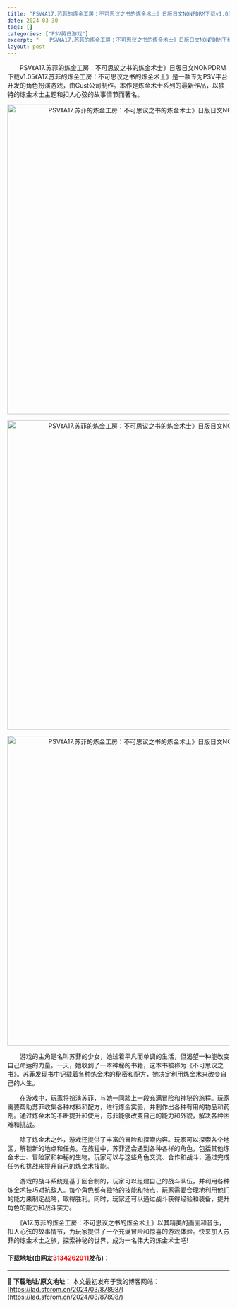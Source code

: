 ```yaml
---
title: "PSV《A17.苏菲的炼金工房：不可思议之书的炼金术士》日版日文NONPDRM下载v1.05"
date: 2024-03-30
tags: []
categories: ["PSV英日游戏"]
excerpt: "　　PSV《A17.苏菲的炼金工房：不可思议之书的炼金术士》日版日文NONPDRM下载v1.05《A17.苏菲的炼金工房：不可思议之书的炼金术士》是一款专为PSV平台开发的角色扮演游戏，由Gust公司制作。本作是炼金术士系列的最新作品，以独特的炼金术士主题和扣人心弦的故事情节而著名。 　　游戏的主角&hellip;"
layout: post
---
```


 <p>　　PSV《A17.苏菲的炼金工房：不可思议之书的炼金术士》日版日文NONPDRM下载v1.05《A17.苏菲的炼金工房：不可思议之书的炼金术士》是一款专为PSV平台开发的角色扮演游戏，由Gust公司制作。本作是炼金术士系列的最新作品，以独特的炼金术士主题和扣人心弦的故事情节而著名。</p> <p align="center"><img align="" border="0" src="https://lad.sfcrom.cn/wp-content/uploads/2024/03/20240330_6607817f0b5f9.webp" width="700" alt="PSV《A17.苏菲的炼金工房：不可思议之书的炼金术士》日版日文NONPDRM下载v1.05" /></p> <p align="center"><img align="" border="0" src="https://lad.sfcrom.cn/wp-content/uploads/2024/03/20240330_6607817f76319.webp" width="700" alt="PSV《A17.苏菲的炼金工房：不可思议之书的炼金术士》日版日文NONPDRM下载v1.05" /></p> <p align="center"><img align="" border="0" src="https://lad.sfcrom.cn/wp-content/uploads/2024/03/20240330_6607817fd827c.webp" width="700" alt="PSV《A17.苏菲的炼金工房：不可思议之书的炼金术士》日版日文NONPDRM下载v1.05" /></p> <p>　　游戏的主角是名叫苏菲的少女，她过着平凡而单调的生活，但渴望一种能改变自己命运的力量。一天，她收到了一本神秘的书籍，这本书被称为《不可思议之书》。苏菲发现书中记载着各种炼金术的秘密和配方，她决定利用炼金术来改变自己的人生。</p> <p>　　在游戏中，玩家将扮演苏菲，与她一同踏上一段充满冒险和神秘的旅程。玩家需要帮助苏菲收集各种材料和配方，进行炼金实验，并制作出各种有用的物品和药剂。通过炼金术的不断提升和使用，苏菲能够改变自己的能力和外貌，解决各种困难和挑战。</p> <p>　　除了炼金术之外，游戏还提供了丰富的冒险和探索内容。玩家可以探索各个地区，解锁新的地点和任务。在旅程中，苏菲还会遇到各种各样的角色，包括其他炼金术士、冒险家和神秘的生物。玩家可以与这些角色交流、合作和战斗，通过完成任务和挑战来提升自己的炼金术技能。</p> <p>　　游戏的战斗系统是基于回合制的，玩家可以组建自己的战斗队伍，并利用各种炼金术技巧对抗敌人。每个角色都有独特的技能和特点，玩家需要合理地利用他们的能力来制定战略，取得胜利。同时，玩家还可以通过战斗获得经验和装备，提升角色的能力和战斗实力。</p> <p>　　《A17.苏菲的炼金工房：不可思议之书的炼金术士》以其精美的画面和音乐，扣人心弦的故事情节，为玩家提供了一个充满冒险和惊喜的游戏体验。快来加入苏菲的炼金术士之旅，探索神秘的世界，成为一名伟大的炼金术士吧!</p> <p><h4>下载地址(由网友<font color="red">3134262911</font>发布)：</h4></p> 

---
📖 **下载地址/原文地址：** 本文最初发布于我的博客网站：[https://lad.sfcrom.cn/2024/03/87898/](https://lad.sfcrom.cn/2024/03/87898/)
